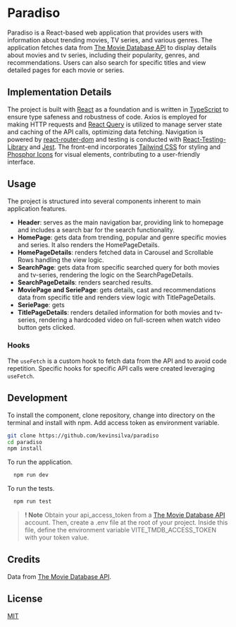 # Paradiso

Paradiso is a React-based web application that provides users with information about trending movies, TV series, and various genres. The application fetches data from [The Movie Database API](https://www.themoviedb.org/documentation/api) to display details about movies and tv series, including their popularity, genres, and recommendations. Users can also search for specific titles and view detailed pages for each movie or series.

## Implementation Details

The project is built with [React](https://react.dev/) as a foundation and is written in [TypeScript](https://www.typescriptlang.org/) to ensure type safeness and robustness of code. Axios is employed for making HTTP requests and [React Query](https://tanstack.com/query/latest) is utilized to manage server state and caching of the API calls, optimizing data fetching. Navigation is powered by [react-router-dom](https://www.npmjs.com/package/react-router-dom) and testing is conducted with [React-Testing-Library](https://testing-library.com/docs/react-testing-library/intro/) and [Jest](https://jestjs.io/). The front-end incorporates [Tailwind CSS](https://tailwindcss.com/) for styling and [Phosphor Icons](https://phosphoricons.com/) for visual elements, contributing to a user-friendly interface.

## Usage

The project is structured into several components inherent to main application features.

- **Header**: serves as the main navigation bar, providing link to homepage and includes a search bar for the search functionality.
- **HomePage**: gets data from trending, popular and genre specific movies and series. It also renders the HomePageDetails.
- **HomePageDetails**: renders fetched data in Carousel and Scrollable Rows handling the view logic.
- **SearchPage**: gets data from specific searched query for both movies and tv-series, rendering the logic on the SearchPageDetails.
- **SearchPageDetails**: renders searched results.
- **MoviePage and SeriePage**: gets details, cast and recommendations data from specific title and renders view logic with TitlePageDetails.
- **SeriePage**: gets
- **TitlePageDetails**: renders detailed information for both movies and tv-series, rendering a hardcoded video on full-screen when watch video button gets clicked.

### Hooks

The `useFetch` is a custom hook to fetch data from the API and to avoid code repetition. Specific hooks for specific API calls were created leveraging `useFetch`.

## Development

To install the component, clone repository, change into directory on the terminal and install with npm. Add access token as environment variable.

```bash
git clone https://github.com/kevinsilva/paradiso
cd paradiso
npm install
```

To run the application.

```bash
  npm run dev
```

To run the tests.

```bash
  npm run test
```

> **! Note**
> Obtain your api_access_token from a [The Movie Database API](https://www.themoviedb.org/documentation/api) account. Then, create a .env file at the root of your project. Inside this file, define the environment variable VITE_TMDB_ACCESS_TOKEN with your token value.

## Credits

Data from [The Movie Database API](https://www.themoviedb.org/documentation/api).

## License

[MIT](https://choosealicense.com/licenses/mit/)
